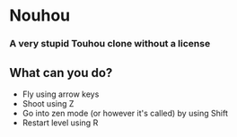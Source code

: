 # Nouhou
### A very stupid Touhou clone without a license

## What can you do?
- Fly using arrow keys
- Shoot using Z
- Go into zen mode (or however it's called) by using Shift
- Restart level using R
